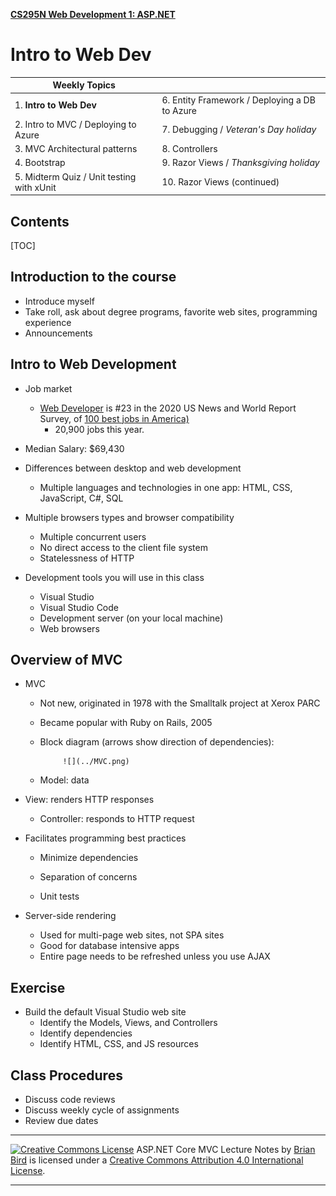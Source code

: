 **[CS295N Web Development 1: ASP.NET](http://lcc-cit.github.io/CS295N-CourseMaterials/)**

# Intro to Web Dev

| Weekly Topics                             |                                               |
| ----------------------------------------- | --------------------------------------------- |
| 1. **Intro to Web Dev**                   | 6. Entity Framework / Deploying a DB to Azure |
| 2. Intro to MVC / Deploying to Azure      | 7. Debugging / *Veteran's Day holiday*        |
| 3. MVC Architectural patterns             | 8. Controllers                                |
| 4. Bootstrap                              | 9. Razor Views / *Thanksgiving holiday*       |
| 5. Midterm Quiz / Unit testing with xUnit | 10. Razor Views (continued)                   |

## Contents

[TOC]

## Introduction to the course

- Introduce myself
- Take roll, ask about degree programs, favorite web sites, programming experience
- Announcements 



## Intro to Web Development

- Job market

  - [Web Developer](https://money.usnews.com/careers/best-jobs/web-developer) is \#23 in the 2020 US News and World Report Survey, of [100 best jobs in America)
    ](https://money.usnews.com/careers/best-jobs/rankings)
    - 20,900 jobs this year.
- Median Salary: $69,430
    
- Differences between desktop and web development

  - Multiple languages and technologies in one app: HTML, CSS, JavaScript, C#, SQL
- Multiple browsers types and browser compatibility
  - Multiple concurrent users
  - No direct access to the client file system
  - Statelessness of HTTP
  
- Development tools you will use in this class

  - Visual Studio
  - Visual Studio Code
  - Development server (on your local machine)
  - Web browsers



## Overview of MVC

- MVC

  - Not new, originated in 1978 with the Smalltalk project at Xerox PARC
  - Became popular with Ruby on Rails, 2005
  - Block diagram (arrows show direction of dependencies):
             
             ![](../MVC.png)
             
  - Model: data
- View: renders HTTP responses
  - Controller: responds to HTTP request
  
- Facilitates programming best practices

  - Minimize dependencies
  - Separation of concerns

  - Unit tests

- Server-side rendering

  - Used for multi-page web sites, not SPA sites
  - Good for database intensive apps
  - Entire page needs to be refreshed unless you use AJAX

## Exercise

- Build the default Visual Studio web site
  - Identify the Models, Views, and Controllers
  - Identify dependencies
  - Identify HTML, CSS, and JS resources

## Class Procedures

- Discuss code reviews
- Discuss weekly cycle of assignments 
- Review due dates

------

[![Creative Commons License](https://i.creativecommons.org/l/by/4.0/88x31.png)](http://creativecommons.org/licenses/by/4.0/)
ASP.NET Core MVC Lecture Notes by [Brian Bird](https://profbird.dev) is licensed under a [Creative Commons Attribution 4.0 International License](http://creativecommons.org/licenses/by/4.0/). 

------

